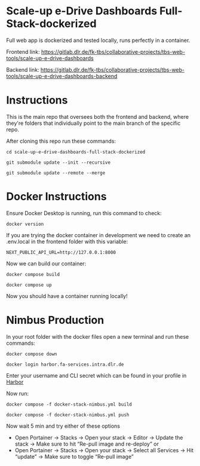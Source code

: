 # Scale-up e-Drive Dashboards Full-Stack-dockerized

Full web app is dockerized and tested locally, runs perfectly in a container.

Frontend link:
https://gitlab.dlr.de/fk-tbs/collaborative-projects/tbs-web-tools/scale-up-e-drive-dashboards

Backend link:
https://gitlab.dlr.de/fk-tbs/collaborative-projects/tbs-web-tools/scale-up-e-drive-dashboards-backend


# Instructions

This is the main repo that oversees both the frontend and backend, where they're folders that individually point to the main branch of the specific repo.

After cloning this repo run these commands:

```
cd scale-up-e-drive-dashboards-full-stack-dockerized

git submodule update --init --recursive

git submodule update --remote --merge

```



# Docker Instructions

Ensure Docker Desktop is running, run this command to check:

```
docker version
```

If you are trying the docker container in development we need to create an .env.local in the frontend folder with this variable:

```
NEXT_PUBLIC_API_URL=http://127.0.0.1:8000
```

Now we can build our container:

```
docker compose build

docker compose up
```

Now you should have a container running locally!

# Nimbus Production

In your root folder with the docker files open a new terminal and run these commands:

```
docker compose down

docker login harbor.fa-services.intra.dlr.de
```
Enter your username and CLI secret which can be found in your profile in [Harbor](https://harbor.fa-services.intra.dlr.de/)

Now run:

```
docker compose -f docker-stack-nimbus.yml build

docker compose -f docker-stack-nimbus.yml push
```
Now wait 5 min and try either of these options
-	Open Portainer -> Stacks -> Open your stack -> Editor -> Update the stack -> Make sure to hit “Re-pull image and re-deploy” or
-	Open Portainer -> Stacks -> Open your stack -> Select all Services  -> Hit “update” -> Make sure to toggle “Re-pull image”

